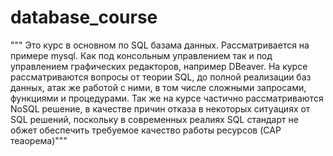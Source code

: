 # database_course
""" Это курс в основном по SQL базама данных. Рассматривается на примере mysql. Как под консольным управлением так и под управлением графических редакторов, например DBeaver. На курсе рассматриваются вопросы от теории SQL, до полной реализации баз данных,  атак же работой с ними, в том числе сложными  запросами, функциями и процедурами. Так же на курсе частично рассматриваются NoSQL решение, в качестве причин отказа в некоторых ситуациях от SQL  решений, поскольку в современных реалиях SQL стандарт не обжет обеспечить требуемое качество работы ресурсов (CAP  теаорема)"""
